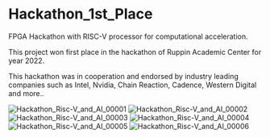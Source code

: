 # Hackathon_1st_Place
FPGA Hackathon with RISC-V processor for computational acceleration.

This project won first place in the hackathon of Ruppin Academic Center for year 2022.

This hackathon was in cooperation and endorsed by industry leading companies such as Intel, Nvidia, Chain Reaction, Cadence, Western Digital and more.. 

![Hackathon_Risc-V_and_AI_00001](https://user-images.githubusercontent.com/84623646/163688760-433585b5-2f83-4329-a2da-16f19aae9bbe.jpg)
![Hackathon_Risc-V_and_AI_00002](https://user-images.githubusercontent.com/84623646/163688757-5ff7b820-de3a-498c-901d-0baaf890d7c3.jpg)
![Hackathon_Risc-V_and_AI_00003](https://user-images.githubusercontent.com/84623646/163688756-dfd9ec55-2a12-4455-b242-c0507ee21e85.jpg)
![Hackathon_Risc-V_and_AI_00004](https://user-images.githubusercontent.com/84623646/163688763-56eb4f4e-aba2-4d5a-baf9-62caabeeb43e.jpg)
![Hackathon_Risc-V_and_AI_00005](https://user-images.githubusercontent.com/84623646/163688764-3bc98140-666d-4fd8-ba3a-5c98edca7c1a.jpg)
![Hackathon_Risc-V_and_AI_00006](https://user-images.githubusercontent.com/84623646/163688761-b3e41a23-a814-4f1e-bf71-08499c3d7409.jpg)
